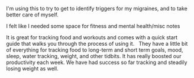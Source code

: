 I'm using this to try to get to identify triggers for my migraines, and to take better care of myself.

I felt like I needed some space for fitness and mental health/misc notes

It is great for tracking food and workouts and comes with a quick start guide that walks you through the process of using it.
 
They have a little bit of everything for tracking food to long-term and short term goals, mood, sleep, water tracking, weight, and other tidbits. It has really boosted our productivity each week. We have had success so far tracking and steadily losing weight as well.